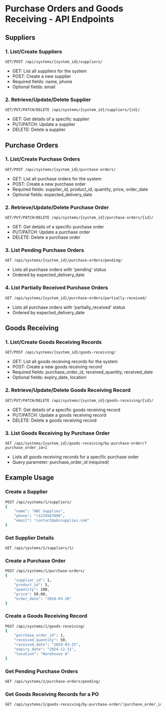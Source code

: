 # Purchase Orders and Goods Receiving - API Endpoints

## Suppliers

### 1. List/Create Suppliers

```
GET/POST /api/systems/{system_id}/suppliers/
```

- GET: List all suppliers for the system
- POST: Create a new supplier
- Required fields: name, phone
- Optional fields: email

### 2. Retrieve/Update/Delete Supplier

```
GET/PUT/PATCH/DELETE /api/systems/{system_id}/suppliers/{id}/
```

- GET: Get details of a specific supplier
- PUT/PATCH: Update a supplier
- DELETE: Delete a supplier

## Purchase Orders

### 1. List/Create Purchase Orders

```
GET/POST /api/systems/{system_id}/purchase-orders/
```

- GET: List all purchase orders for the system
- POST: Create a new purchase order
- Required fields: supplier_id, product_id, quantity, price, order_date
- Optional fields: expected_delivery_date

### 2. Retrieve/Update/Delete Purchase Order

```
GET/PUT/PATCH/DELETE /api/systems/{system_id}/purchase-orders/{id}/
```

- GET: Get details of a specific purchase order
- PUT/PATCH: Update a purchase order
- DELETE: Delete a purchase order

### 3. List Pending Purchase Orders

```
GET /api/systems/{system_id}/purchase-orders/pending/
```

- Lists all purchase orders with 'pending' status
- Ordered by expected_delivery_date

### 4. List Partially Received Purchase Orders

```
GET /api/systems/{system_id}/purchase-orders/partially-received/
```

- Lists all purchase orders with 'partially_received' status
- Ordered by expected_delivery_date

## Goods Receiving

### 1. List/Create Goods Receiving Records

```
GET/POST /api/systems/{system_id}/goods-receiving/
```

- GET: List all goods receiving records for the system
- POST: Create a new goods receiving record
- Required fields: purchase_order_id, received_quantity, received_date
- Optional fields: expiry_date, location

### 2. Retrieve/Update/Delete Goods Receiving Record

```
GET/PUT/PATCH/DELETE /api/systems/{system_id}/goods-receiving/{id}/
```

- GET: Get details of a specific goods receiving record
- PUT/PATCH: Update a goods receiving record
- DELETE: Delete a goods receiving record

### 3. List Goods Receiving by Purchase Order

```
GET /api/systems/{system_id}/goods-receiving/by-purchase-order/?purchase_order_id=1
```

- Lists all goods receiving records for a specific purchase order
- Query parameter: purchase_order_id (required)

## Example Usage

### Create a Supplier

```bash
POST /api/systems/1/suppliers/
{
    "name": "ABC Supplies",
    "phone": "+1234567890",
    "email": "contact@abcsupplies.com"
}
```

### Get Supplier Details

```bash
GET /api/systems/1/suppliers/1/
```

### Create a Purchase Order

```bash
POST /api/systems/1/purchase-orders/
{
    "supplier_id": 1,
    "product_id": 5,
    "quantity": 100,
    "price": 50.00,
    "order_date": "2024-03-20"
}
```

### Create a Goods Receiving Record

```bash
POST /api/systems/1/goods-receiving/
{
    "purchase_order_id": 1,
    "received_quantity": 50,
    "received_date": "2024-03-25",
    "expiry_date": "2024-12-31",
    "location": "Warehouse A"
}
```

### Get Pending Purchase Orders

```bash
GET /api/systems/1/purchase-orders/pending/
```

### Get Goods Receiving Records for a PO

```bash
GET /api/systems/1/goods-receiving/by-purchase-order/?purchase_order_id=1
```
